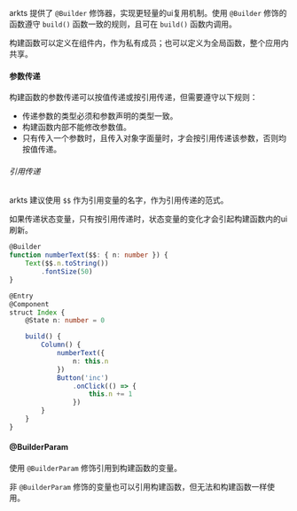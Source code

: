 arkts 提供了 `@Builder` 修饰器，实现更轻量的ui复用机制。使用 `@Builder` 修饰的函数遵守 `build()` 函数一致的规则，且可在 `build()` 函数内调用。

构建函数可以定义在组件内，作为私有成员；也可以定义为全局函数，整个应用内共享。

#### 参数传递
构建函数的参数传递可以按值传递或按引用传递，但需要遵守以下规则：
* 传递参数的类型必须和参数声明的类型一致。
* 构建函数内部不能修改参数值。
* 只有传入一个参数时，且传入对象字面量时，才会按引用传递该参数，否则均按值传递。

###### 引用传递
arkts 建议使用 `$$` 作为引用变量的名字，作为引用传递的范式。

如果传递状态变量，只有按引用传递时，状态变量的变化才会引起构建函数内的ui刷新。
```ts
@Builder
function numberText($$: { n: number }) {
    Text($$.n.toString())
        .fontSize(50)
}

@Entry
@Component
struct Index {
    @State n: number = 0

    build() {
        Column() {
            numberText({
                n: this.n
            })
            Button('inc')
                .onClick(() => {
                    this.n += 1
                })
        }
    }
}
```

#### @BuilderParam
使用 `@BuilderParam` 修饰引用到构建函数的变量。

非 `@BuilderParam` 修饰的变量也可以引用构建函数，但无法和构建函数一样使用。